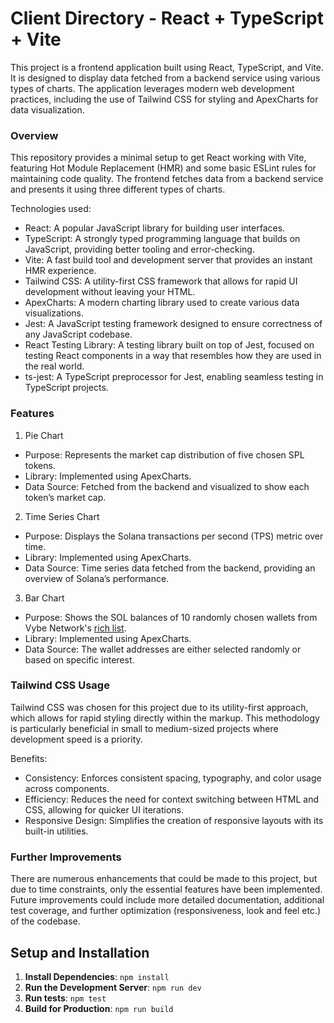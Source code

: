 # Client Directory - React + TypeScript + Vite

This project is a frontend application built using React, TypeScript, and Vite. It is designed to display data fetched from a backend service using various types of charts. The application leverages modern web development practices, including the use of Tailwind CSS for styling and ApexCharts for data visualization.

### Overview

This repository provides a minimal setup to get React working with Vite, featuring Hot Module Replacement (HMR) and some basic ESLint rules for maintaining code quality. The frontend fetches data from a backend service and presents it using three different types of charts.

Technologies used:

- React: A popular JavaScript library for building user interfaces.
- TypeScript: A strongly typed programming language that builds on JavaScript, providing better tooling and error-checking.
- Vite: A fast build tool and development server that provides an instant HMR experience.
- Tailwind CSS: A utility-first CSS framework that allows for rapid UI development without leaving your HTML.
- ApexCharts: A modern charting library used to create various data visualizations.
- Jest: A JavaScript testing framework designed to ensure correctness of any JavaScript codebase.
- React Testing Library: A testing library built on top of Jest, focused on testing React components in a way that resembles how they are used in the real world.
- ts-jest: A TypeScript preprocessor for Jest, enabling seamless testing in TypeScript projects.

### Features

1. Pie Chart

- Purpose: Represents the market cap distribution of five chosen SPL tokens.
- Library: Implemented using ApexCharts.
- Data Source: Fetched from the backend and visualized to show each token’s market cap.

2. Time Series Chart

- Purpose: Displays the Solana transactions per second (TPS) metric over time.
- Library: Implemented using ApexCharts.
- Data Source: Time series data fetched from the backend, providing an overview of Solana’s performance.

3. Bar Chart

- Purpose: Shows the SOL balances of 10 randomly chosen wallets from Vybe Network's [rich list](https://alpha.vybenetwork.com/tokens/richlist).
- Library: Implemented using ApexCharts.
- Data Source: The wallet addresses are either selected randomly or based on specific interest.

### Tailwind CSS Usage

Tailwind CSS was chosen for this project due to its utility-first approach, which allows for rapid styling directly within the markup. This methodology is particularly beneficial in small to medium-sized projects where development speed is a priority.

Benefits:

- Consistency: Enforces consistent spacing, typography, and color usage across components.
- Efficiency: Reduces the need for context switching between HTML and CSS, allowing for quicker UI iterations.
- Responsive Design: Simplifies the creation of responsive layouts with its built-in utilities.

### Further Improvements

There are numerous enhancements that could be made to this project, but due to time constraints, only the essential features have been implemented. Future improvements could include more detailed documentation, additional test coverage, and further optimization (responsiveness, look and feel etc.) of the codebase.

## Setup and Installation

1. **Install Dependencies**: `npm install`
2. **Run the Development Server**: `npm run dev`
3. **Run tests**: `npm test`
4. **Build for Production**: `npm run build`
